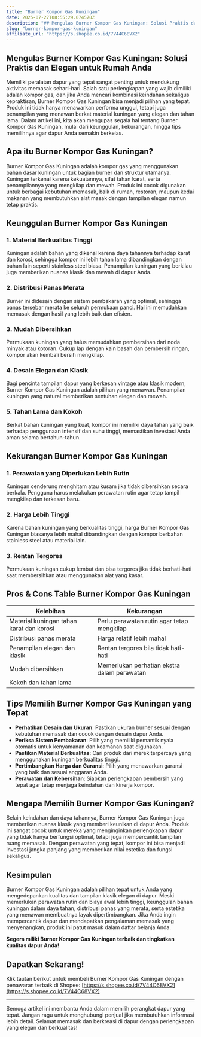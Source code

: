 ```yaml
---
title: "Burner Kompor Gas Kuningan"
date: 2025-07-27T08:55:29.074570Z
description: "## Mengulas Burner Kompor Gas Kuningan: Solusi Praktis dan Elegan untuk Rumah Anda..."
slug: "burner-kompor-gas-kuningan"
affiliate_url: "https://s.shopee.co.id/7V44C68VX2"
---
```

## Mengulas Burner Kompor Gas Kuningan: Solusi Praktis dan Elegan untuk Rumah Anda

Memiliki peralatan dapur yang tepat sangat penting untuk mendukung aktivitas memasak sehari-hari. Salah satu perlengkapan yang wajib dimiliki adalah kompor gas, dan jika Anda mencari kombinasi keindahan sekaligus kepraktisan, Burner Kompor Gas Kuningan bisa menjadi pilihan yang tepat. Produk ini tidak hanya menawarkan performa unggul, tetapi juga penampilan yang menawan berkat material kuningan yang elegan dan tahan lama. Dalam artikel ini, kita akan mengupas segala hal tentang Burner Kompor Gas Kuningan, mulai dari keunggulan, kekurangan, hingga tips memilihnya agar dapur Anda semakin berkelas.

## Apa itu Burner Kompor Gas Kuningan?

Burner Kompor Gas Kuningan adalah kompor gas yang menggunakan bahan dasar kuningan untuk bagian burner dan struktur utamanya. Kuningan terkenal karena kekuatannya, sifat tahan karat, serta penampilannya yang mengkilap dan mewah. Produk ini cocok digunakan untuk berbagai kebutuhan memasak, baik di rumah, restoran, maupun kedai makanan yang membutuhkan alat masak dengan tampilan elegan namun tetap praktis.

## Keunggulan Burner Kompor Gas Kuningan

### 1. Material Berkualitas Tinggi

Kuningan adalah bahan yang dikenal karena daya tahannya terhadap karat dan korosi, sehingga kompor ini lebih tahan lama dibandingkan dengan bahan lain seperti stainless steel biasa. Penampilan kuningan yang berkilau juga memberikan nuansa klasik dan mewah di dapur Anda.

### 2. Distribusi Panas Merata

Burner ini didesain dengan sistem pembakaran yang optimal, sehingga panas tersebar merata ke seluruh permukaan panci. Hal ini memudahkan memasak dengan hasil yang lebih baik dan efisien.

### 3. Mudah Dibersihkan

Permukaan kuningan yang halus memudahkan pembersihan dari noda minyak atau kotoran. Cukup lap dengan kain basah dan pembersih ringan, kompor akan kembali bersih mengkilap.

### 4. Desain Elegan dan Klasik

Bagi pencinta tampilan dapur yang berkesan vintage atau klasik modern, Burner Kompor Gas Kuningan adalah pilihan yang menawan. Penampilan kuningan yang natural memberikan sentuhan elegan dan mewah.

### 5. Tahan Lama dan Kokoh

Berkat bahan kuningan yang kuat, kompor ini memiliki daya tahan yang baik terhadap penggunaan intensif dan suhu tinggi, memastikan investasi Anda aman selama bertahun-tahun.

## Kekurangan Burner Kompor Gas Kuningan

### 1. Perawatan yang Diperlukan Lebih Rutin

Kuningan cenderung menghitam atau kusam jika tidak dibersihkan secara berkala. Pengguna harus melakukan perawatan rutin agar tetap tampil mengkilap dan terkesan baru.

### 2. Harga Lebih Tinggi

Karena bahan kuningan yang berkualitas tinggi, harga Burner Kompor Gas Kuningan biasanya lebih mahal dibandingkan dengan kompor berbahan stainless steel atau material lain.

### 3. Rentan Tergores

Permukaan kuningan cukup lembut dan bisa tergores jika tidak berhati-hati saat membersihkan atau menggunakan alat yang kasar.

## Pros & Cons Table Burner Kompor Gas Kuningan

| Kelebihan                                            | Kekurangan                                               |
|-------------------------------------------------------|-----------------------------------------------------------|
| Material kuningan tahan karat dan korosi             | Perlu perawatan rutin agar tetap mengkilap             |
| Distribusi panas merata                              | Harga relatif lebih mahal                              |
| Penampilan elegan dan klasik                         | Rentan tergores bila tidak hati-hati                    |
| Mudah dibersihkan                                    | Memerlukan perhatian ekstra dalam perawatan           |
| Kokoh dan tahan lama                                |                                                          |

## Tips Memilih Burner Kompor Gas Kuningan yang Tepat

- **Perhatikan Desain dan Ukuran**: Pastikan ukuran burner sesuai dengan kebutuhan memasak dan cocok dengan desain dapur Anda.
- **Periksa Sistem Pembakaran**: Pilih yang memiliki pemantik nyala otomatis untuk kenyamanan dan keamanan saat digunakan.
- **Pastikan Material Berkualitas**: Cari produk dari merek terpercaya yang menggunakan kuningan berkualitas tinggi.
- **Pertimbangkan Harga dan Garansi**: Pilih yang menawarkan garansi yang baik dan sesuai anggaran Anda.
- **Perawatan dan Kebersihan**: Siapkan perlengkapan pembersih yang tepat agar tetap menjaga keindahan dan kinerja kompor.

## Mengapa Memilih Burner Kompor Gas Kuningan?

Selain keindahan dan daya tahannya, Burner Kompor Gas Kuningan juga memberikan nuansa klasik yang memberi keunikan di dapur Anda. Produk ini sangat cocok untuk mereka yang menginginkan perlengkapan dapur yang tidak hanya berfungsi optimal, tetapi juga mempercantik tampilan ruang memasak. Dengan perawatan yang tepat, kompor ini bisa menjadi investasi jangka panjang yang memberikan nilai estetika dan fungsi sekaligus.

## Kesimpulan

Burner Kompor Gas Kuningan adalah pilihan tepat untuk Anda yang mengedepankan kualitas dan tampilan klasik elegan di dapur. Meski memerlukan perawatan rutin dan biaya awal lebih tinggi, keunggulan bahan kuningan dalam daya tahan, distribusi panas yang merata, serta estetika yang menawan membuatnya layak dipertimbangkan. Jika Anda ingin mempercantik dapur dan mendapatkan pengalaman memasak yang menyenangkan, produk ini patut masuk dalam daftar belanja Anda.

**Segera miliki Burner Kompor Gas Kuningan terbaik dan tingkatkan kualitas dapur Anda!**

## Dapatkan Sekarang! 

Klik tautan berikut untuk membeli Burner Kompor Gas Kuningan dengan penawaran terbaik di Shopee: [https://s.shopee.co.id/7V44C68VX2](https://s.shopee.co.id/7V44C68VX2)

---

Semoga artikel ini membantu Anda dalam memilih perangkat dapur yang tepat. Jangan ragu untuk menghubungi penjual jika membutuhkan informasi lebih detail. Selamat memasak dan berkreasi di dapur dengan perlengkapan yang elegan dan berkualitas!